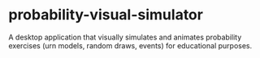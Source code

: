 # probability-visual-simulator
A desktop application that visually simulates and animates probability exercises (urn models, random draws, events) for educational purposes.
